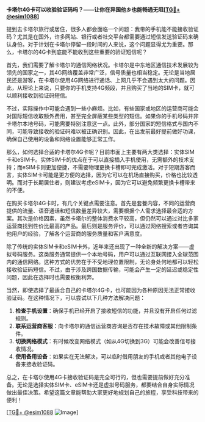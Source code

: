 **卡塔尔4G卡可以收验验证码吗？——让你在异国他乡也能畅通无阻[[TG💪+ @esim1088](https://t.me/s/esim1088)]**

提到去卡塔尔旅行或居住，很多人都会面临一个问题：我带的手机能不能接收验证码？尤其是在国外，许多网站、银行或者社交平台都需要通过短信发送验证码来确认身份。对于计划在卡塔尔停留一段时间的人来说，这个问题显得尤为重要。那么，卡塔尔的4G卡到底能不能收到这些重要的验证短信呢？

首先，我们需要了解卡塔尔的通信网络状况。卡塔尔是中东地区通信技术发展较为领先的国家之一，其4G网络覆盖非常广泛，信号质量也相当稳定。无论是当地居民还是游客，在卡塔尔使用4G网络进行通话、上网几乎不会遇到太大的问题。因此，从理论上来说，只要你的手机支持4G频段，并且购买了当地的SIM卡，就可以顺利接收到验证码短信。

不过，实际操作中可能会遇到一些小麻烦。比如，有些国家或地区的运营商可能会对国际短信收取额外费用，甚至完全屏蔽某些类型的短信。如果你的手机号码并非卡塔尔本地号码，可能需要特别注意这一点。此外，部分国家的短信格式与国内不同，可能导致接收的验证码难以被正确识别。因此，在出发前最好提前做好功课，确保自己使用的设备和网络设置能够正常工作。

那么，如何选择合适的卡塔尔4G卡呢？目前市面上主要有两大类选择：实体SIM卡和eSIM卡。实体SIM卡的优点在于可以直接插入手机使用，无需额外的技术支持；而eSIM卡则更加便捷，不需要物理更换卡槽即可完成激活。对于短期游客而言，实体SIM卡可能是更方便的选择，因为它可以在机场直接购买，价格也比较透明。而对于长期居住者，则建议考虑eSIM卡，因为它可以避免频繁更换卡槽带来的不便。

在购买卡塔尔4G卡时，有几个关键点需要注意。首先是套餐内容，不同的运营商提供的流量、语音通话和短信数量差异较大，需要根据个人需求选择最合适的方案。其次是价格因素，虽然卡塔尔的整体消费水平较高，但仍然可以通过对比多家运营商找到性价比最高的产品。最后则是服务评价，可以通过网络搜索或者咨询其他用户的经验，了解各个运营商的服务质量和客户满意度。

除了传统的实体SIM卡和eSIM卡外，近年来还出现了一种全新的解决方案——虚拟号码服务。这类服务通常提供一个本地号码，用户可以通过互联网接入全球范围内的通信网络。这种方式的优势在于不受地理位置限制，无论身处何地都可以轻松接收验证码短信。不过，由于涉及跨国数据传输，可能会产生一定的延迟或稳定性问题，因此在选择时也需要权衡利弊。

当然，即使选择了最适合自己的卡塔尔4G卡，也可能因为各种原因无法正常接收验证码。在这种情况下，可以尝试以下几种方法解决问题：

1. **检查手机设置**：确保手机已经开启了接收短信的功能，并且没有开启任何过滤规则。
2. **联系运营商客服**：向卡塔尔的通信运营商咨询是否存在技术故障或其他限制条件。
3. **切换网络模式**：有时候改变网络模式（如从4G切换到3G）可能会改善信号接收情况。
4. **使用备用设备**：如果实在无法解决，可以临时借用朋友的手机或者其他电子设备来接收验证码。

总之，在卡塔尔使用4G卡接收验证码是完全可行的，但也需要提前做好充分准备。无论是选择实体SIM卡、eSIM卡还是虚拟号码服务，都要结合自身实际情况做出最佳决策。希望这篇文章能帮助大家更好地规划自己的旅程，享受科技带来的便利！

[[TG💪+ @esim1088](https://t.me/s/esim1088) ![Image](https://i.postimg.cc/4NQfJmqS/Snipaste-2025-05-13-00-14-12.png)]